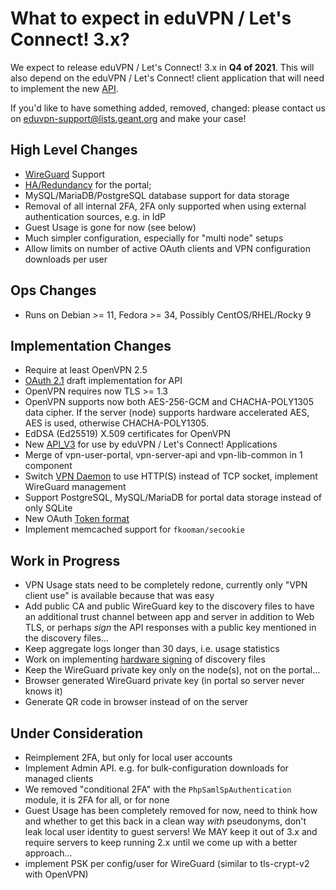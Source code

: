 # What to expect in eduVPN / Let's Connect! 3.x?

We expect to release eduVPN / Let's Connect! 3.x in **Q4 of 2021**. This will also
depend on the eduVPN / Let's Connect! client application that will need to 
implement the new [API](API_V3.md).

If you'd like to have something added, removed, changed: please contact us on 
[eduvpn-support@lists.geant.org](mailto:eduvpn-support@lists.geant.org) and 
make your case!

## High Level Changes

- [WireGuard](WIREGUARD.md) Support
- [HA/Redundancy](PORTAL_HA.md) for the portal;
- MySQL/MariaDB/PostgreSQL database support for data storage
- Removal of all internal 2FA, 2FA only supported when using external 
  authentication sources, e.g. in IdP
- Guest Usage is gone for now (see below)
- Much simpler configuration, especially for "multi node" setups
- Allow limits on number of active OAuth clients and VPN configuration 
  downloads per user
  
## Ops Changes

- Runs on Debian >= 11, Fedora >= 34, Possibly CentOS/RHEL/Rocky 9

## Implementation Changes

- Require at least OpenVPN 2.5
- [OAuth 2.1](https://datatracker.ietf.org/doc/draft-ietf-oauth-v2-1/) draft 
  implementation for API
- OpenVPN requires now TLS >= 1.3
- OpenVPN supports now both AES-256-GCM and CHACHA-POLY1305 data cipher. If the
  server (node) supports hardware accelerated AES, AES is used, otherwise 
  CHACHA-POLY1305.
- EdDSA (Ed25519) X.509 certificates for OpenVPN
- New [API_V3](API_V3.md) for use by eduVPN / Let's Connect! Applications
- Merge of vpn-user-portal, vpn-server-api and vpn-lib-common in 1 component
- Switch 
  [VPN Daemon](https://git.sr.ht/~fkooman/vpn-daemon/tree/v2/item/README.md) to 
  use HTTP(S) instead of TCP socket, implement WireGuard management
- Support PostgreSQL, MySQL/MariaDB for portal data storage instead of only 
  SQLite
- New OAuth 
  [Token format](https://git.sr.ht/~fkooman/php-oauth2-server/tree/v7/item/TOKEN_FORMAT.md)
- Implement memcached support for `fkooman/secookie`

## Work in Progress

- VPN Usage stats need to be completely redone, currently only "VPN client use" 
  is available because that was easy
- Add public CA and public WireGuard key to the discovery files to have an 
  additional trust channel between app and server in addition to Web TLS, or 
  perhaps _sign_ the API responses with a public key mentioned in the discovery 
  files...
- Keep aggregate logs longer than 30 days, i.e. usage statistics
- Work on implementing 
  [hardware signing](https://argon.tuxed.net/fkooman/hardware_token_research_proposal.pdf) 
  of discovery files
- Keep the WireGuard private key only on the node(s), not on the portal...
- Browser generated WireGuard private key (in portal so server never knows it)
- Generate QR code in browser instead of on the server

## Under Consideration

- Reimplement 2FA, but only for local user accounts
- Implement Admin API. e.g. for bulk-configuration downloads for managed 
  clients
- We removed "conditional 2FA" with the `PhpSamlSpAuthentication` module, it is 
  2FA for all, or for none
- Guest Usage has been completely removed for now, need to think how and 
  whether to get this back in a clean way *with* pseudonyms, don't leak local 
  user identity to guest servers! We MAY keep it out of 3.x and require servers
  to keep running 2.x until we come up with a better approach...
- implement PSK per config/user for WireGuard (similar to tls-crypt-v2 with 
  OpenVPN)
